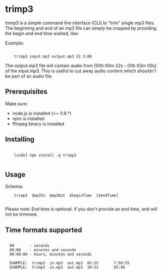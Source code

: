 trimp3
======

trimp3 is a simple command line interface (CLI) to "trim" single mp3 files. 
The beginning and end of an mp3 file can simply be cropped by providing the
begin and end time wished, like:

Example:
```

    trimp3 input.mp3 output.mp3 22 3:00 

```

The output.mp3 file will contain audio from [00h 00m 22s - 00h 03m 00s] of the input.mp3.
This is useful to cut away audio content which shouldn't be part of an audio file.


## Prerequisites

Make sure:
- node.js is installed (>= 0.8.*)
- npm is installed
- ffmpeg binary is installed 

## Installing

```

    [sudo] npm install -g trimp3
    

```

## Usage

Schema:

```
    trimp3  $mp3In  $mp3Out  $beginTime  [$endTime]
    
```

Please note:
End time is optional.
If you don't provide an end time, end will not be trimmed.

## Time formats supported

```

  00       - seconds
  00:00    - minutes and seconds
  00:00:00 - hours, minutes and seconds

  EXAMPLE:  trimp3  in.mp3  out.mp3  01:35       7:58:55
  EXAMPLE:  trimp3  in.mp3  out.mp3  20:31       05:40

```